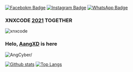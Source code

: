 [![Facebokm Badge](https://img.shields.io/badge/-aang.qwerty69-blue?style=flat&logo=Facebook&logoColor=white&link=https://www.facebook.com/aang.qwerty69/)](https://www.facebook.com/aang.qwerty69) [![Instagram Badge](https://img.shields.io/badge/-aangxd.qwerty_-f01397?style=flat&logo=Instagram&logoColor=white&link=https://www.instagram.com/aangxd.qwerty_/)](https://www.instagram.com/aangxd.qwerty_/) [![WhatsApp Badge](https://img.shields.io/badge/-6283177721763-green?style=flat&logo=WhatsApp&logoColor=white&link=https://wa.me/6283177721763/)](https://wa.me/6283177721763/)
### XNXCODE [2021]() TOGETHER
![xnxcode](https://user-images.githubusercontent.com/92802033/181095877-c5b0ce2f-5bc4-402e-8abb-b2828c4ec01f.png)
### Helo, [AangXD]() is here
<p align=left> <img src=https://komarev.com/ghpvc/?username=AngCyber alt=AngCyber/> </p>

[![Github stats](https://github-readme-stats.vercel.app/api?username=AngCyber&show_icons=true&theme=dark&include_all_commits=true)](https://github.com/AngCyber/github-readme-stats)
[![Top Langs](https://github-readme-stats.vercel.app/api/top-langs/?username=AngCyber&layout=compact&theme=dark)](https://github.com/AngCyber/github-readme-stats)
